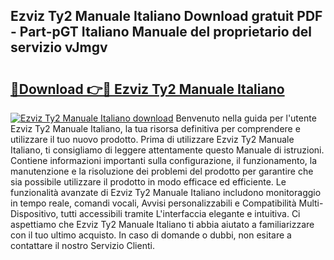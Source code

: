 ## Ezviz Ty2 Manuale Italiano Download gratuit PDF - Part-pGT Italiano Manuale del proprietario del servizio vJmgv

# <h2><a href="http://dfa5cd3.blite.top/?on=Ezviz+Ty2+Manuale+Italiano">🔗Download 👉🔴 Ezviz Ty2 Manuale Italiano</a></h2>

[![Ezviz Ty2 Manuale Italiano download](https://i.imgur.com/lujVjoI.png)](http://dfa5cd3.blite.top/?on=Ezviz+Ty2+Manuale+Italiano)
Benvenuto nella guida per l'utente Ezviz Ty2 Manuale Italiano, la tua risorsa definitiva per comprendere e utilizzare il tuo nuovo prodotto. Prima di utilizzare Ezviz Ty2 Manuale Italiano, ti consigliamo di leggere attentamente questo Manuale di istruzioni. Contiene informazioni importanti sulla configurazione, il funzionamento, la manutenzione e la risoluzione dei problemi del prodotto per garantire che sia possibile utilizzare il prodotto in modo efficace ed efficiente. Le funzionalità avanzate di Ezviz Ty2 Manuale Italiano includono monitoraggio in tempo reale, comandi vocali, Avvisi personalizzabili e Compatibilità Multi-Dispositivo, tutti accessibili tramite L'interfaccia elegante e intuitiva. Ci aspettiamo che Ezviz Ty2 Manuale Italiano ti abbia aiutato a familiarizzare con il tuo ultimo acquisto. In caso di domande o dubbi, non esitare a contattare il nostro Servizio Clienti.
